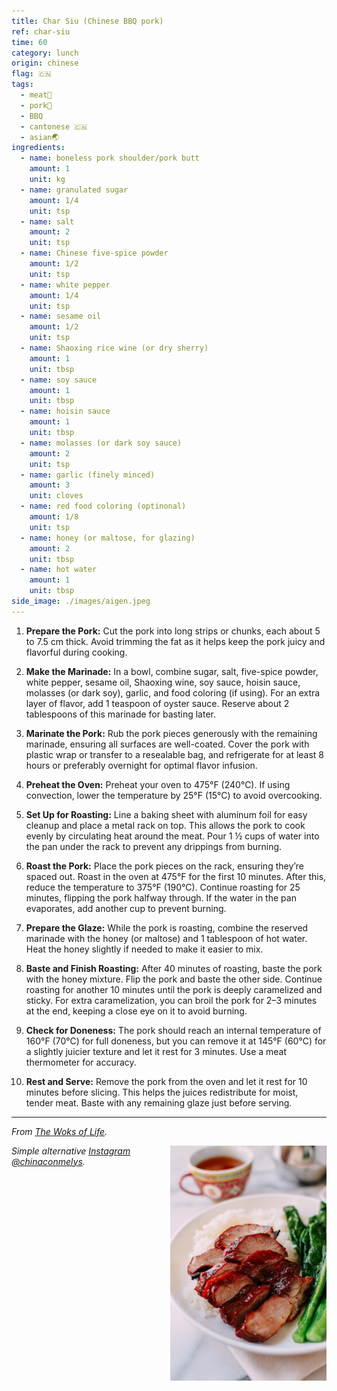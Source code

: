 ```yaml
---
title: Char Siu (Chinese BBQ pork)
ref: char-siu
time: 60
category: lunch
origin: chinese
flag: 🇨🇳
tags:
  - meat🥩
  - pork🥓
  - BBQ
  - cantonese 🇨🇳
  - asian🌏
ingredients:
  - name: boneless pork shoulder/pork butt
    amount: 1
    unit: kg
  - name: granulated sugar
    amount: 1/4
    unit: tsp
  - name: salt
    amount: 2
    unit: tsp
  - name: Chinese five-spice powder
    amount: 1/2
    unit: tsp
  - name: white pepper
    amount: 1/4
    unit: tsp
  - name: sesame oil
    amount: 1/2
    unit: tsp
  - name: Shaoxing rice wine (or dry sherry)
    amount: 1
    unit: tbsp
  - name: soy sauce
    amount: 1
    unit: tbsp
  - name: hoisin sauce
    amount: 1
    unit: tbsp
  - name: molasses (or dark soy sauce)
    amount: 2
    unit: tsp
  - name: garlic (finely minced)
    amount: 3
    unit: cloves
  - name: red food coloring (optinonal)
    amount: 1/8
    unit: tsp
  - name: honey (or maltose, for glazing)
    amount: 2
    unit: tbsp
  - name: hot water
    amount: 1
    unit: tbsp
side_image: ./images/aigen.jpeg
---
```


1. **Prepare the Pork:** Cut the pork into long strips or chunks, each about 5 to 7.5 cm thick. Avoid trimming the fat as it helps keep the pork juicy and flavorful during cooking.
  
2. **Make the Marinade:** In a bowl, combine sugar, salt, five-spice powder, white pepper, sesame oil, Shaoxing wine, soy sauce, hoisin sauce, molasses (or dark soy), garlic, and food coloring (if using). For an extra layer of flavor, add 1 teaspoon of oyster sauce. Reserve about 2 tablespoons of this marinade for basting later.

3. **Marinate the Pork:** Rub the pork pieces generously with the remaining marinade, ensuring all surfaces are well-coated. Cover the pork with plastic wrap or transfer to a resealable bag, and refrigerate for at least 8 hours or preferably overnight for optimal flavor infusion.
4. **Preheat the Oven:** Preheat your oven to 475°F (240°C). If using convection, lower the temperature by 25°F (15°C) to avoid overcooking.

5. **Set Up for Roasting:** Line a baking sheet with aluminum foil for easy cleanup and place a metal rack on top. This allows the pork to cook evenly by circulating heat around the meat. Pour 1 ½ cups of water into the pan under the rack to prevent any drippings from burning.
   
6. **Roast the Pork:** Place the pork pieces on the rack, ensuring they’re spaced out. Roast in the oven at 475°F for the first 10 minutes. After this, reduce the temperature to 375°F (190°C). Continue roasting for 25 minutes, flipping the pork halfway through. If the water in the pan evaporates, add another cup to prevent burning. 
7. **Prepare the Glaze:** While the pork is roasting, combine the reserved marinade with the honey (or maltose) and 1 tablespoon of hot water. Heat the honey slightly if needed to make it easier to mix.

8. **Baste and Finish Roasting:** After 40 minutes of roasting, baste the pork with the honey mixture. Flip the pork and baste the other side. Continue roasting for another 10 minutes until the pork is deeply caramelized and sticky. For extra caramelization, you can broil the pork for 2–3 minutes at the end, keeping a close eye on it to avoid burning.

9. **Check for Doneness:** The pork should reach an internal temperature of 160°F (70°C) for full doneness, but you can remove it at 145°F (60°C) for a slightly juicier texture and let it rest for 3 minutes. Use a meat thermometer for accuracy.

10. **Rest and Serve:** Remove the pork from the oven and let it rest for 10 minutes before slicing. This helps the juices redistribute for moist, tender meat. Baste with any remaining glaze just before serving.

---

_From [The Woks of Life](https://thewoksoflife.com/chinese-bbq-pork-cha-siu/)._

<img src="images/char_siu.jpg" style="width:250px; float:right;"/>

_Simple alternative [Instagram @chinaconmelys](https://www.instagram.com/reel/C74QJTxtcoN/?utm_source=ig_web_copy_link&igsh=MzRlODBiNWFlZA==)._